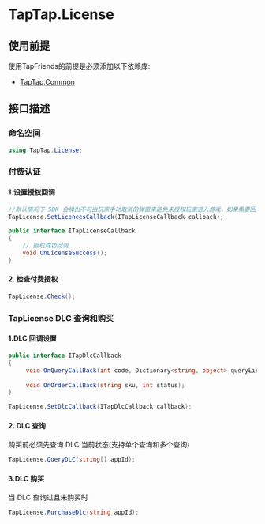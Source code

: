 # TapTap.License

## 使用前提

使用TapFriends的前提是必须添加以下依赖库:

* [TapTap.Common](https://github.com/TapTap/TapCommon-Unity.git)

## 接口描述

### 命名空间

```c#
using TapTap.License;
```

### 付费认证

#### 1.设置授权回调

```c#
//默认情况下 SDK 会弹出不可由玩家手动取消的弹窗来避免未授权玩家进入游戏，如果需要回调来触发流程，请添加如下代码
TapLicense.SetLicencesCallback(ITapLicenseCallback callback);

public interface ITapLicenseCallback
{
    // 授权成功回调
    void OnLicenseSuccess();
}
```

#### 2. 检查付费授权

```c#
TapLicense.Check();
```

### TapLicense DLC 查询和购买

#### 1.DLC 回调设置

```c#
public interface ITapDlcCallback
{
     void OnQueryCallBack(int code, Dictionary<string, object> queryList);
    
     void OnOrderCallBack(string sku, int status);
}

TapLicense.SetDlcCallback(ITapDlcCallback callback);
```

#### 2. DLC 查询

购买前必须先查询 DLC 当前状态(支持单个查询和多个查询)

```c#
TapLicense.QueryDLC(string[] appId);
```

#### 3.DLC 购买

当 DLC 查询过且未购买时

```c#
TapLicense.PurchaseDlc(string appId);
```


